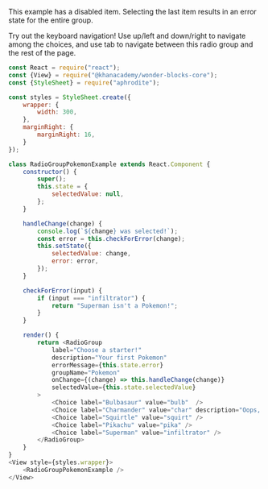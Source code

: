 This example has a disabled item. Selecting the last item results in an error
state for the entire group.

Try out the keyboard navigation! Use up/left and down/right to navigate among
the choices, and use tab to navigate between this radio group and the rest of
the page.

```js
const React = require("react");
const {View} = require("@khanacademy/wonder-blocks-core");
const {StyleSheet} = require("aphrodite");

const styles = StyleSheet.create({
    wrapper: {
        width: 300,
    },
    marginRight: {
        marginRight: 16,
    }
});

class RadioGroupPokemonExample extends React.Component {
    constructor() {
        super();
        this.state = {
            selectedValue: null,
        };
    }

    handleChange(change) {
        console.log(`${change} was selected!`);
        const error = this.checkForError(change);
        this.setState({
            selectedValue: change,
            error: error,
        });
    }

    checkForError(input) {
        if (input === "infiltrator") {
            return "Superman isn't a Pokemon!";
        }
    }

    render() {
        return <RadioGroup
            label="Choose a starter!"
            description="Your first Pokemon"
            errorMessage={this.state.error}
            groupName="Pokemon"
            onChange={(change) => this.handleChange(change)}
            selectedValue={this.state.selectedValue}
        >
            <Choice label="Bulbasaur" value="bulb"  />
            <Choice label="Charmander" value="char" description="Oops, we ran out of Charmanders" disabled />
            <Choice label="Squirtle" value="squirt" />
            <Choice label="Pikachu" value="pika" />
            <Choice label="Superman" value="infiltrator" />
        </RadioGroup>
    }
}
<View style={styles.wrapper}>
    <RadioGroupPokemonExample />
</View>
```
